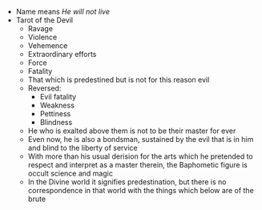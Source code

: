 - Name means _He will not live_
- Tarot of the Devil
	- Ravage
	- Violence
	- Vehemence
	- Extraordinary efforts
	- Force
	- Fatality
	- That which is predestined but is not for this reason evil
	- Reversed:
		- Evil fatality
		- Weakness
		- Pettiness
		- Blindness
	- He who is exalted above them is not to be their master for ever
	- Even now, he is also a bondsman, sustained by the evil that is in him and blind to the liberty of service
	- With more than his usual derision for the arts which he pretended to respect and interpret as a master therein, the Baphometic figure is occult science and magic
	- In the Divine world it signifies predestination, but there is no correspondence in that world with the things which below are of the brute